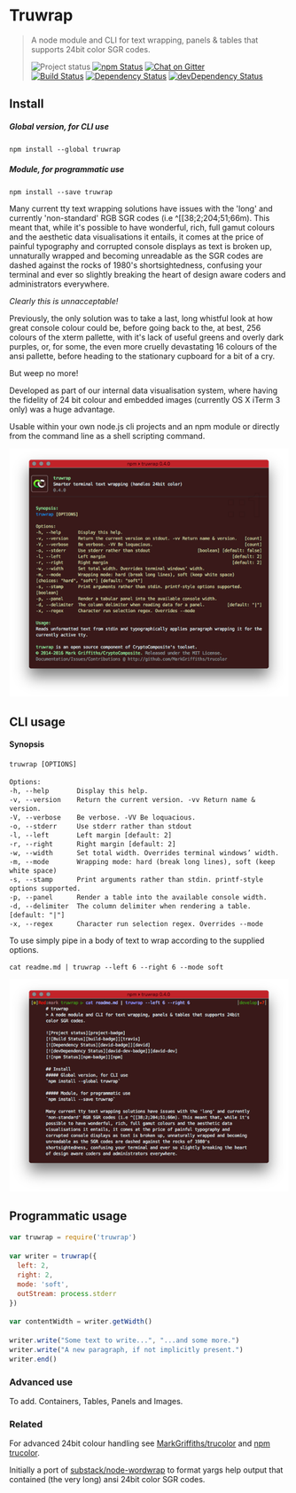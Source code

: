# Truwrap
> A node module and CLI for text wrapping, panels & tables that supports 24bit color SGR codes.
>
>![Project status][project-badge]
[![npm Status][npm-badge]][npm]
[![Chat on Gitter][gitter-badge]][gitter]  
[![Build Status][build-badge]][travis]
[![Dependency Status][david-badge]][david]
[![devDependency Status][david-dev-badge]][david-dev]

## Install
##### Global version, for CLI use
`npm install --global truwrap`

##### Module, for programmatic use
`npm install --save truwrap`

Many current tty text wrapping solutions have issues with the 'long' and currently 'non-standard' RGB SGR codes (i.e ^[[38;2;204;51;66m). This meant that, while it's possible to have wonderful, rich, full gamut colours and the aesthetic data visualisations it entails, it comes at the price of painful typography and corrupted console displays as text is broken up, unnaturally wrapped and becoming unreadable as the SGR codes are dashed against the rocks of 1980's shortsightedness, confusing your terminal and ever so slightly breaking the heart of design aware coders and administrators everywhere.

_Clearly this is unnacceptable!_

Previously, the only solution was to take a last, long whistful look at how great console colour could be, before going back to the, at best, 256 colours of the xterm pallette, with it's lack of useful greens and overly dark purples, or, for some, the even more cruelly devastating 16 colours of the ansi pallette, before heading to the stationary cupboard for a bit of a cry.

But weep no more!

Developed as part of our internal data visualisation system, where having the fidelity of 24 bit colour and embedded images (currently OS X iTerm 3 only) was a huge advantage.

Usable within your own node.js cli projects and an npm module or directly from the command line as a shell scripting command.

![Screengrab][grab]

## CLI usage

#### Synopsis

```text
truwrap [OPTIONS]

Options:
-h, --help       Display this help.
-v, --version    Return the current version. -vv Return name & version.
-V, --verbose    Be verbose. -VV Be loquacious.
-o, --stderr     Use stderr rather than stdout
-l, --left       Left margin [default: 2]
-r, --right      Right margin [default: 2]
-w, --width      Set total width. Overrides terminal windows’ width.
-m, --mode       Wrapping mode: hard (break long lines), soft (keep white space)
-s, --stamp      Print arguments rather than stdin. printf-style options supported.
-p, --panel      Render a table into the available console width.
-d, --delimiter  The column delimiter when rendering a table. [default: "|"]
-x, --regex      Character run selection regex. Overrides --mode

```

To use simply pipe in a body of text to wrap according to the supplied options.

    cat readme.md | truwrap --left 6 --right 6 --mode soft

![Example Screengrab][example]

## Programmatic usage

```js
var truwrap = require('truwrap')

var writer = truwrap({
  left: 2,
  right: 2,
  mode: 'soft',
  outStream: process.stderr
})

var contentWidth = writer.getWidth()

writer.write("Some text to write...", "...and some more.")
writer.write("A new paragraph, if not implicitly present.")
writer.end()
```

### Advanced use

To add. Containers, Tables, Panels and Images.

### Related

For advanced 24bit colour handling see [MarkGriffiths/trucolor](https://github.com/MarkGriffiths/trucolor) and [npm trucolor](https://www.npmjs.com/package/trucolor).

Initially a port of [substack/node-wordwrap](https://github.com/substack/node-wordwrap) to format yargs help output that contained (the very long) ansi 24bit color SGR codes.

[grab]: https://raw.githubusercontent.com/MarkGriffiths/truwrap/develop/media/truwrap.png
[example]: https://raw.githubusercontent.com/MarkGriffiths/truwrap/develop/media/example.png

[project-badge]: http://img.shields.io/badge/status-beta-blue.svg?style=flat
[build-badge]: http://img.shields.io/travis/MarkGriffiths/truwrap.svg?branch=master&style=flat
[david-badge]: http://img.shields.io/david/MarkGriffiths/truwrap.svg?style=flat
[david-dev-badge]: http://img.shields.io/david/dev/MarkGriffiths/truwrap.svg?style=flat
[npm-badge]: https://img.shields.io/npm/v/truwrap.svg?style=flat
[gitter-badge]: https://badges.gitter.im/MarkGriffiths/help.svg

[travis]: https://travis-ci.org/MarkGriffiths/truwrap
[david]: https://david-dm.org/MarkGriffiths/truwrap
[david-dev]: https://david-dm.org/MarkGriffiths/truwrap#info=devDependencies
[npm]: https://www.npmjs.com/package/truwrap
[gitter]: https://gitter.im/MarkGriffiths/help?utm_source=badge&utm_medium=badge&utm_campaign=pr-badge&utm_content=badge
